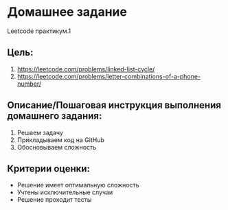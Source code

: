 # Домашнее задание
Leetcode практикум.1

## Цель:
1. https://leetcode.com/problems/linked-list-cycle/
2. https://leetcode.com/problems/letter-combinations-of-a-phone-number/

## Описание/Пошаговая инструкция выполнения домашнего задания:
1. Решаем задачу
2. Прикладываем код на GitHub
3. Обосновываем сложность

## Критерии оценки:
- Решение имеет оптимальную сложность
- Учтены исключительные случаи
- Решение проходит тесты
